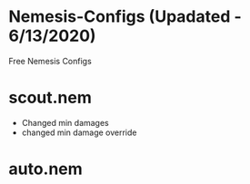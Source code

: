 # Nemesis-Configs (Upadated - 6/13/2020)
Free Nemesis Configs

# scout.nem
- Changed min damages
- changed min damage override

# auto.nem
